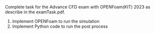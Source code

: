 Complete task for the Advance CFD exam with OPENFoam(KIT) 2023 as describe in the examTask.pdf.
  1. Implement OPENFoam to run the simulation
  2. Implement Python code to run the post process
 
